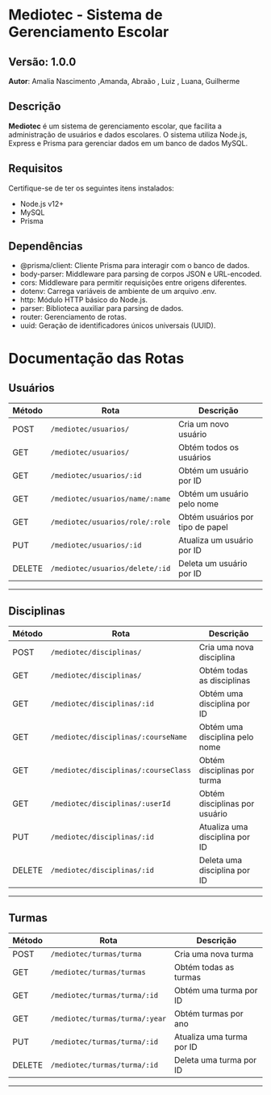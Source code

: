 # Mediotec - Sistema de Gerenciamento Escolar

## Versão: 1.0.0  
**Autor**: Amalia Nascimento ,Amanda,  Abraão , Luiz , Luana, Guilherme 

## Descrição

**Mediotec** é um sistema de gerenciamento escolar, que facilita a administração de usuários e dados escolares. O sistema utiliza Node.js, Express e Prisma para gerenciar dados em um banco de dados MySQL.

## Requisitos

Certifique-se de ter os seguintes itens instalados:

- Node.js v12+
- MySQL
- Prisma
## Dependências
- @prisma/client: Cliente Prisma para interagir com o banco de dados.
- body-parser: Middleware para parsing de corpos JSON e URL-encoded.
- cors: Middleware para permitir requisições entre origens diferentes.
- dotenv: Carrega variáveis de ambiente de um arquivo .env.
- http: Módulo HTTP básico do Node.js.
- parser: Biblioteca auxiliar para parsing de dados.
- router: Gerenciamento de rotas.
- uuid: Geração de identificadores únicos universais (UUID).


# Documentação das Rotas

## Usuários

| Método | Rota                                 | Descrição                            |
|--------|--------------------------------------|-------------------------------------|
| POST   | `/mediotec/usuarios/`                | Cria um novo usuário                |
| GET    | `/mediotec/usuarios/`                | Obtém todos os usuários             |
| GET    | `/mediotec/usuarios/:id`             | Obtém um usuário por ID             |
| GET    | `/mediotec/usuarios/name/:name`      | Obtém um usuário pelo nome          |
| GET    | `/mediotec/usuarios/role/:role`      | Obtém usuários por tipo de papel    |
| PUT    | `/mediotec/usuarios/:id`             | Atualiza um usuário por ID          |
| DELETE | `/mediotec/usuarios/delete/:id`      | Deleta um usuário por ID            |

---

## Disciplinas

| Método | Rota                                   | Descrição                            |
|--------|----------------------------------------|-------------------------------------|
| POST   | `/mediotec/disciplinas/`               | Cria uma nova disciplina             |
| GET    | `/mediotec/disciplinas/`               | Obtém todas as disciplinas           |
| GET    | `/mediotec/disciplinas/:id`            | Obtém uma disciplina por ID          |
| GET    | `/mediotec/disciplinas/:courseName`    | Obtém uma disciplina pelo nome       |
| GET    | `/mediotec/disciplinas/:courseClass`   | Obtém disciplinas por turma          |
| GET    | `/mediotec/disciplinas/:userId`        | Obtém disciplinas por usuário        |
| PUT    | `/mediotec/disciplinas/:id`            | Atualiza uma disciplina por ID       |
| DELETE | `/mediotec/disciplinas/:id`            | Deleta uma disciplina por ID         |

---

## Turmas

| Método | Rota                                | Descrição                            |
|--------|-------------------------------------|-------------------------------------|
| POST   | `/mediotec/turmas/turma`            | Cria uma nova turma                 |
| GET    | `/mediotec/turmas/turmas`           | Obtém todas as turmas               |
| GET    | `/mediotec/turmas/turma/:id`        | Obtém uma turma por ID              |
| GET    | `/mediotec/turmas/turma/:year`      | Obtém turmas por ano               |
| PUT    | `/mediotec/turmas/turma/:id`        | Atualiza uma turma por ID           |
| DELETE | `/mediotec/turmas/turma/:id`        | Deleta uma turma por ID             |

---
